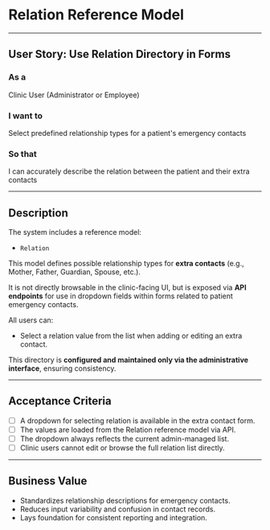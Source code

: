 # Relation Reference Model

---

## User Story: Use Relation Directory in Forms

### As a
Clinic User (Administrator or Employee)

### I want to
Select predefined relationship types for a patient's emergency contacts

### So that
I can accurately describe the relation between the patient and their extra contacts

---

## Description

The system includes a reference model:
- `Relation`

This model defines possible relationship types for **extra contacts** (e.g., Mother, Father, Guardian, Spouse, etc.).

It is not directly browsable in the clinic-facing UI, but is exposed via **API endpoints** for use in dropdown fields within forms related to patient emergency contacts.

All users can:
- Select a relation value from the list when adding or editing an extra contact.

This directory is **configured and maintained only via the administrative interface**, ensuring consistency.

---

## Acceptance Criteria

- [ ] A dropdown for selecting relation is available in the extra contact form.
- [ ] The values are loaded from the Relation reference model via API.
- [ ] The dropdown always reflects the current admin-managed list.
- [ ] Clinic users cannot edit or browse the full relation list directly.

---

## Business Value

- Standardizes relationship descriptions for emergency contacts.
- Reduces input variability and confusion in contact records.
- Lays foundation for consistent reporting and integration.

